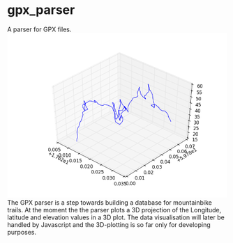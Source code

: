 # gpx_parser
A parser for GPX files. 
![](plot.png?raw=true "3D plot of position")
The GPX parser is a step towards building a database for mountainbike trails. At the moment the the parser 
plots a 3D projection of the Longitude, latitude and elevation values in a 3D plot. The data visualisation will later be handled by Javascript and the 3D-plotting is so far only for developing purposes. 


